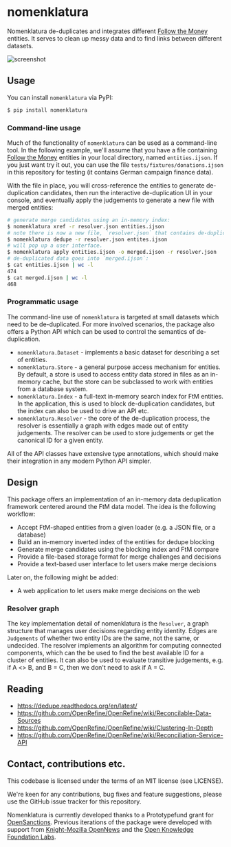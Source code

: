 # nomenklatura

Nomenklatura de-duplicates and integrates different [Follow the Money](https://followthemoney.rtfd.org/) entities. It serves to clean up messy data and to find links between different datasets.

![screenshot](./docs/screenshot.png)

## Usage

You can install `nomenklatura` via PyPI:

```bash
$ pip install nomenklatura
```

### Command-line usage

Much of the functionality of `nomenklatura` can be used as a command-line tool. In the following example, we'll assume that you have a file containing [Follow the Money](https://followthemoney.rtfd.org/) entities in your local directory, named `entities.ijson`. If you just want try it out, you can use the file `tests/fixtures/donations.ijson` in this repository for testing (it contains German campaign finance data).

With the file in place, you will cross-reference the entities to generate de-duplication candidates, then run the interactive de-duplication UI in your console, and eventually apply the judgements to generate a new file with merged entities:

```bash
# generate merge candidates using an in-memory index:
$ nomenklatura xref -r resolver.json entities.ijson
# note there is now a new file, `resolver.json` that contains de-duplication info.
$ nomenklatura dedupe -r resolver.json entites.ijson
# will pop up a user interface.
$ nomenklatura apply entities.ijson -o merged.ijson -r resolver.json
# de-duplicated data goes into `merged.ijson`:
$ cat entities.ijson | wc -l 
474
$ cat merged.ijson | wc -l 
468 
```

### Programmatic usage

The command-line use of `nomenklatura` is targeted at small datasets which need to be de-duplicated. For more involved scenarios, the package also offers a Python API which can be used to control the semantics of de-duplication.

* `nomenklatura.Dataset` - implements a basic dataset for describing a set of entities.
* `nomenklatura.Store` - a general purpose access mechanism for entities. By default, a store is used to access entity data stored in files as an in-memory cache, but the store can be subclassed to work with entities from a database system.
* `nomenklatura.Index` - a full-text in-memory search index for FtM entities. In the application, this is used to block de-duplication candidates, but the index can also be used to drive an API etc.
* `nomenklatura.Resolver` - the core of the de-duplication process, the resolver is essentially a graph with edges made out of entity judgements. The resolver can be used to store judgements or get the canonical ID for a given entity.

All of the API classes have extensive type annotations, which should make their integration in any modern Python API simpler.

## Design

This package offers an implementation of an in-memory data deduplication framework centered around the FtM data model. The idea is the following workflow:

* Accept FtM-shaped entities from a given loader (e.g. a JSON file, or a database)
* Build an in-memory inverted index of the entities for dedupe blocking
* Generate merge candidates using the blocking index and FtM compare
* Provide a file-based storage format for merge challenges and decisions
* Provide a text-based user interface to let users make merge decisions

Later on, the following might be added:

* A web application to let users make merge decisions on the web

### Resolver graph

The key implementation detail of nomenklatura is the `Resolver`, a graph structure that
manages user decisions regarding entity identity. Edges are `Judgements` of whether
two entity IDs are the same, not the same, or undecided. The resolver implements an
algorithm for computing connected components, which can the be used to find the best
available ID for a cluster of entities. It can also be used to evaluate transitive
judgements, e.g. if A <> B, and B = C, then we don't need to ask if A = C.

## Reading

* https://dedupe.readthedocs.org/en/latest/
* https://github.com/OpenRefine/OpenRefine/wiki/Reconcilable-Data-Sources
* https://github.com/OpenRefine/OpenRefine/wiki/Clustering-In-Depth
* https://github.com/OpenRefine/OpenRefine/wiki/Reconciliation-Service-API


## Contact, contributions etc.

This codebase is licensed under the terms of an MIT license (see LICENSE).

We're keen for any contributions, bug fixes and feature suggestions, please use the GitHub issue tracker for this repository. 

Nomenklatura is currently developed thanks to a Prototypefund grant for [OpenSanctions](https://opensanctions.org). Previous iterations of the package were developed with support from [Knight-Mozilla OpenNews](http://opennews.org) and the [Open Knowledge Foundation Labs](http://okfnlabs.org).
